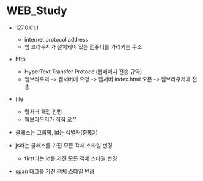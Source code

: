 # WEB_Study

+ 127.0.01.1
  + internet protocol address
  + 웹 브라우저가 설치되어 있는 컴퓨터를 가리키는 주소

+ http
  + HyperText Transfer Protocol(웹페이지 전송 규약)
  + 웹브라우저 -> 웹서버에 요청 -> 웹서버 index.html 오픈 -> 웹브라우저에 전송

+ file
  + 웹서버 개입 안함
  + 웹브라우저가 직접 오픈


+ 클래스는 그룹핑, id는 식별자(중복X)

+ js라는 클래스를 가진 모든 객체 스타일 변경
  <style>
          .js{ 
              color: red;
          }
  </style>


  + first라는 id를 가진 모든 객체 스타일 변경
  <style>
          #first{
              color: blue;
          } 
  </style>


+ span 태그를 가진 객체 스타일 변경
  <style>
          span{
            color: green;
          }
  </style>
        
